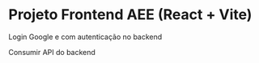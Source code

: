 # Projeto Frontend AEE (React + Vite)
Login Google e com autenticação no backend

Consumir API do backend

